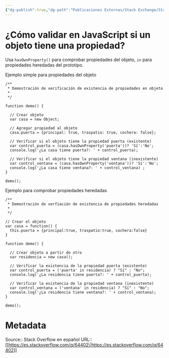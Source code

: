 ```yaml
---
{"dg-publish":true,"dg-path":"Publicaciones Externas/Stack Exchange/Stack Overflow en español/es.stackoverflow.com-64402.md","permalink":"/publicaciones-externas/stack-exchange/stack-overflow-en-espanol/es-stackoverflow-com-64402/","title":"¿Cómo validar en JavaScript si un objeto tiene una propiedad?","hide":true,"noteIcon":"\"0\"","created":"2024-04-03T12:49:10.592-06:00","updated":"2024-04-05T16:43:50.016-06:00"}
---
```


# ¿Cómo validar en JavaScript si un objeto tiene una propiedad?

Usa `hasOwnProperty()` para comprobar propiedades del objeto, `in` para propiedades heredadas del prototipo. 

Ejemplo simple para propiedades del objeto

<!-- begin snippet: js hide: false console: true babel: false -->

<!-- language: lang-js -->

    /**
     * Demostración de verificación de existencia de propiedades en objeto
     *
     */

    function demo() { 

      // Crear objeto
      var casa = new Object;

      // Agregar propiedad al objeto
      casa.puerta = {principal: true, traspatio: true, cochera: false};

      // Verificar si el objeto tiene la propiedad puerta (existente)
      var control_puerta = (casa.hasOwnProperty('puerta'))? 'Sí':'No';
      console.log('¿La casa tiene puerta?: ' + control_puerta);

      // Verificar si el objeto tiene la propiedad ventana (inexistente)
      var control_ventana = (casa.hasOwnProperty('ventana'))? 'Sí':'No';
      console.log('¿La casa tiene ventana?: ' + control_ventana) ;
    }

    demo();

<!-- end snippet -->

Ejemplo para comprobar propiedades heredadas

<!-- begin snippet: js hide: false console: true babel: false -->

<!-- language: lang-js -->

    /**
     * Demostración de verfiación de existencia de propiedades heredadas 
     *
     */

    // Crear el objeto 
    var casa = function() {
      this.puerta = {principal:true, traspatio:true, cochera:false}
    }

    function demo() {

      // Crear objeto a partir de otro
      var residencia = new casa();

      // Verificar la existencia de la propiedad puerta (existente)
      var control_puerta = ('puerta' in residencia) ? "Sí" : "No";
      console.log('¿La residencia tiene puerta?: ' + control_puerta);

      // Verificar la existencia de la propiedad ventana (inexistente)
      var control_ventana = ('ventana' in residencia) ? "Sí" : "No";
      console.log('¿La residencia tiene ventana?: ' + control_ventana);  
    }

    demo();

<!-- end snippet -->



# Metadata
Source:: Stack Overflow en español
URL:: [[https://es.stackoverflow.com/q/64402\|https://es.stackoverflow.com/q/64402]]

